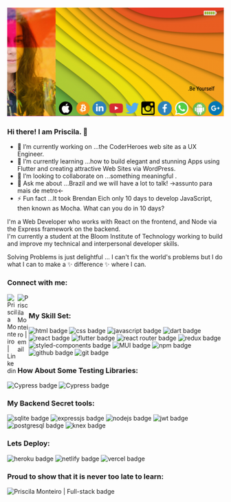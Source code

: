 ![Priscila Monteiro, software developer](https://github.com/PriscilaMonteiro/PriscilaMonteiro/blob/main/githubbanner.png)

### Hi there! I am Priscila. 👋

- 🔭 I’m currently working on ...the CoderHeroes web site as a UX Engineer.
- 🌱 I’m currently learning ...how to build elegant and stunning Apps using Flutter and creating attractive Web Sites via WordPress.
- 👯 I’m looking to collaborate on ...something meaningful .
- 💬 Ask me about ...Brazil and we will have a lot to talk! ->assunto para mais de metro<-
- ⚡ Fun fact ...It took Brendan Eich only 10 days to develop JavaScript, then known as Mocha. What can you do in 10 days? 

I'm a Web Developer who works with React on the frontend, and Node via the Express framework on the backend. <br />
I'm currently a student at the Bloom Institute of Technology working to build and improve my technical and interpersonal developer skills.

Solving Problems is just delightful ... 
I can't fix the world's problems but I do what I can to make a ✨ difference ✨ where I can. 
### Connect with me:  
<a href="https://linkedin.com/in/pririmonteiro" target="_blank">
    <img align="left" alt="Priscila Monteiro | Linkedin" width="24px" src="https://github.com/TheDudeThatCode/TheDudeThatCode/blob/master/Assets/Linkedin.svg" />
  </a>
  <a href="mailto:pririmonteiro@me.com" target="_blank">
    <img align="left" alt="Priscila Monteiro | email" width="26px" src="https://cdn-icons-png.flaticon.com/512/482/482138.png" />
  </a>
 
<br />


### My Skill Set: 
<p>
  <img src="https://img.shields.io/badge/HTML5-E34F26?style=for-the-badge&logo=html5&logoColor=white" alt="html badge"/>
  <img src="https://img.shields.io/badge/CSS3-1572B6?style=for-the-badge&logo=css3&logoColor=white" alt="css badge"/>
  <img src="https://img.shields.io/badge/JavaScript-323330?style=for-the-badge&logo=javascript&logoColor=F7DF1E" alt="javascript badge"/>
  <img src="https://img.shields.io/badge/Dart-0175C2?style=for-the-badge&logo=dart&logoColor=white " alt="dart badge"/>
  <img src="https://img.shields.io/badge/React-20232A?style=for-the-badge&logo=react&logoColor=61DAFB" alt="react badge"/>
  <img src="https://img.shields.io/badge/Flutter-02569B?style=for-the-badge&logo=flutter&logoColor=white" alt="flutter badge"/>
  <img src="https://img.shields.io/badge/React_Router-CA4245?style=for-the-badge&logo=react-router&logoColor=white" alt="react router badge"/>
  <img src="https://img.shields.io/badge/Redux-593D88?style=for-the-badge&logo=redux&logoColor=white" alt="redux badge"/>
  <img src="https://img.shields.io/badge/styled--components-DB7093?style=for-the-badge&logo=styled-components&logoColor=white" alt="styled-components badge"/>
  <img src="https://img.shields.io/badge/Material%20UI-007FFF?style=for-the-badge&logo=mui&logoColor=white" alt="MUI badge"/>
  <img src="https://img.shields.io/badge/npm-CB3837?style=for-the-badge&logo=npm&logoColor=white" alt="npm badge"/>
  <img src="https://img.shields.io/badge/GitHub-100000?style=for-the-badge&logo=github&logoColor=white" alt="github badge"/>
  <img src="https://img.shields.io/badge/GIT-E44C30?style=for-the-badge&logo=git&logoColor=white" alt="git badge"/>
</p>


### How About Some Testing Libraries:
<p>
  <img src="https://img.shields.io/badge/Cypress-17202C?style=for-the-badge&logo=cypress&logoColor=white" alt="Cypress badge"/>
  <img src="https://img.shields.io/badge/Jest-C21325?style=for-the-badge&logo=jest&logoColor=white" alt="Cypress badge"/>  
</p>

### My Backend Secret tools:
<p>
  <img src="https://img.shields.io/badge/SQLite-07405E?style=for-the-badge&logo=sqlite&logoColor=white" alt="sqlite badge"/>
  <img src="https://img.shields.io/badge/Express.js-000000?style=for-the-badge&logo=express&logoColor=white" alt="expressjs badge"/>
  <img src="https://img.shields.io/badge/Node.js-339933?style=for-the-badge&logo=nodedotjs&logoColor=white" alt="nodejs badge"/>
  <img src="https://img.shields.io/badge/JWT-000000?style=for-the-badge&logo=JSON%20web%20tokens&logoColor=white" alt="jwt badge"/>
  <img src="https://img.shields.io/badge/PostgreSQL-316192?style=for-the-badge&logo=postgresql&logoColor=white" alt="postgresql badge"/>
  <img src="https://knexjs.org/assets/images/knex.png" alt="knex badge" height="35px" width="max-content"/>
</p>

### Lets Deploy:
<p>
  <img src="https://img.shields.io/badge/Heroku-430098?style=for-the-badge&logo=heroku&logoColor=white" alt="heroku badge"/>
  <img src="https://img.shields.io/badge/Netlify-00C7B7?style=for-the-badge&logo=netlify&logoColor=white" alt="netlify badge"/>
  <img src="https://img.shields.io/badge/Vercel-000000?style=for-the-badge&logo=vercel&logoColor=white" alt="vercel badge"/>
</p>

### Proud to show that it is never too late to learn:
<a href="https://www.credly.com/badges/08cbff44-0087-4805-8ed5-1f4f81fddea0?source=linked_in_profile" target="_blank">
    <img align="left" alt="Priscila Monteiro | Full-stack badge" src="https://images.credly.com/size/340x340/images/7e3ea1ad-9b8e-44c4-ad9c-219aae5d89ab/image.png" />
  </a>



<!--
**PriscilaMonteiro/PriscilaMonteiro** is a ✨ _special_ ✨ repository because its `README.md` (this file) appears on your GitHub profile.

Here are some ideas to get you started:

- 🔭 I’m currently working on a Full Stack App that helps Impaired patients communicate with health works.
- 🌱 I’m currently learning how to build elegant and stunning Apps using Flutter and creating attractive Web Sites via WordPress.
- 👯 I’m looking to collaborate on ...
- 🤔 I’m looking for help with ...
- 💬 Ask me about ...
- 📫 How to reach me: ...
- 😄 Pronouns: ...
- ⚡ Fun fact: ...
-->
